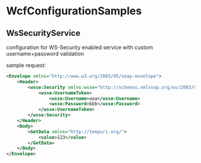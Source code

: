 WcfConfigurationSamples
=======================

WsSecurityService
-----------------
configuration for WS-Security enabled service with custom username+password validation

sample request:
```xml
<Envelope xmlns="http://www.w3.org/2003/05/soap-envelope">
	<Header>
		<wsse:Security xmlns:wsse="http://schemas.xmlsoap.org/ws/2003/06/secext">
			<wsse:UsernameToken>
				<wsse:Username>aaa</wsse:Username>
				<wsse:Password>bbb</wsse:Password>
			</wsse:UsernameToken>
		</wsse:Security>
	</Header>
	<Body>
		<GetData xmlns="http://tempuri.org/">
			<value>123</value>
		</GetData>
	</Body>
</Envelope>
```

